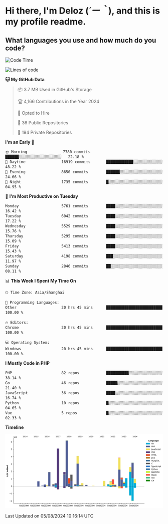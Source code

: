 # **Hi there, I'm Deloz (*´ー｀*), and this is my profile readme.**

## **What languages you use and how much do you code?**

<!--START_SECTION:waka-->
![Code Time](http://img.shields.io/badge/Code%20Time-4%2C520%20hrs%2050%20mins-blue)

![Lines of code](https://img.shields.io/badge/From%20Hello%20World%20I%27ve%20Written-40.5%20million%20lines%20of%20code-blue)

**🐱 My GitHub Data** 

> 📦 3.7 MB Used in GitHub's Storage 
 > 
> 🏆 4,166 Contributions in the Year 2024
 > 
> 💼 Opted to Hire
 > 
> 📜 36 Public Repositories 
 > 
> 🔑 194 Private Repositories 
 > 
**I'm an Early 🐤** 

```text
🌞 Morning                7780 commits        ██████░░░░░░░░░░░░░░░░░░░   22.18 % 
🌆 Daytime                16919 commits       ████████████░░░░░░░░░░░░░   48.22 % 
🌃 Evening                8650 commits        ██████░░░░░░░░░░░░░░░░░░░   24.66 % 
🌙 Night                  1735 commits        █░░░░░░░░░░░░░░░░░░░░░░░░   04.95 % 
```
📅 **I'm Most Productive on Tuesday** 

```text
Monday                   5761 commits        ████░░░░░░░░░░░░░░░░░░░░░   16.42 % 
Tuesday                  6042 commits        ████░░░░░░░░░░░░░░░░░░░░░   17.22 % 
Wednesday                5529 commits        ████░░░░░░░░░░░░░░░░░░░░░   15.76 % 
Thursday                 5295 commits        ████░░░░░░░░░░░░░░░░░░░░░   15.09 % 
Friday                   5413 commits        ████░░░░░░░░░░░░░░░░░░░░░   15.43 % 
Saturday                 4198 commits        ███░░░░░░░░░░░░░░░░░░░░░░   11.97 % 
Sunday                   2846 commits        ██░░░░░░░░░░░░░░░░░░░░░░░   08.11 % 
```


📊 **This Week I Spent My Time On** 

```text
🕑︎ Time Zone: Asia/Shanghai

💬 Programming Languages: 
Other                    20 hrs 45 mins      █████████████████████████   100.00 % 

🔥 Editors: 
Chrome                   20 hrs 45 mins      █████████████████████████   100.00 % 

💻 Operating System: 
Windows                  20 hrs 45 mins      █████████████████████████   100.00 % 
```

**I Mostly Code in PHP** 

```text
PHP                      82 repos            ██████████░░░░░░░░░░░░░░░   38.14 % 
Go                       46 repos            █████░░░░░░░░░░░░░░░░░░░░   21.40 % 
JavaScript               36 repos            ████░░░░░░░░░░░░░░░░░░░░░   16.74 % 
Python                   10 repos            █░░░░░░░░░░░░░░░░░░░░░░░░   04.65 % 
Vue                      5 repos             █░░░░░░░░░░░░░░░░░░░░░░░░   02.33 % 
```



**Timeline**

![Lines of Code chart](https://raw.githubusercontent.com/deloz/deloz/main/assets/bar_graph.png)


 Last Updated on 05/08/2024 10:16:14 UTC
<!--END_SECTION:waka-->
